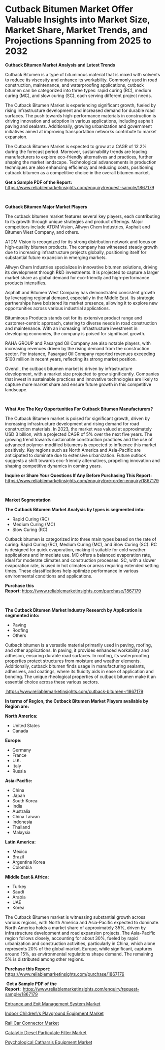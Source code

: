<p><h1>Cutback Bitumen Market Offer Valuable Insights into Market Size, Market Share, Market Trends, and Projections Spanning from 2025 to 2032</h1></p><p><strong>Cutback Bitumen Market Analysis and Latest Trends</strong></p>
<p><p>Cutback Bitumen is a type of bituminous material that is mixed with solvents to reduce its viscosity and enhance its workability. Commonly used in road construction, maintenance, and waterproofing applications, cutback bitumen can be categorized into three types: rapid curing (RC), medium curing (MC), and slow curing (SC), each serving different project needs. </p><p>The Cutback Bitumen Market is experiencing significant growth, fueled by rising infrastructure development and increased demand for durable road surfaces. The push towards high-performance materials in construction is driving innovation and adoption in various applications, including asphalt paving and sealants. Additionally, growing urbanization and government initiatives aimed at improving transportation networks contribute to market expansion. </p><p>The Cutback Bitumen Market is expected to grow at a CAGR of 12.2% during the forecast period. Moreover, sustainability trends are leading manufacturers to explore eco-friendly alternatives and practices, further shaping the market landscape. Technological advancements in production techniques are also enhancing efficiency and reducing costs, positioning cutback bitumen as a competitive choice in the overall bitumen market.</p></p>
<p><strong>Get a Sample PDF of the Report:&nbsp;</strong> <a href="https://www.reliablemarketinsights.com/enquiry/request-sample/1867179?utm_campaign=2013&utm_medium=2&utm_source=Github&utm_content=ia&utm_term=28022025&utm_id=cutback-bitumen">https://www.reliablemarketinsights.com/enquiry/request-sample/1867179</a></p>
<p>&nbsp;</p>
<p><strong>Cutback Bitumen Major Market Players</strong></p>
<p><p>The cutback bitumen market features several key players, each contributing to its growth through unique strategies and product offerings. Major competitors include ATDM Vision, Allwyn Chem Industries, Asphalt and Bitumen West Company, and others. </p><p>ATDM Vision is recognized for its strong distribution network and focus on high-quality bitumen products. The company has witnessed steady growth due to increasing infrastructure projects globally, positioning itself for substantial future expansion in emerging markets.</p><p>Allwyn Chem Industries specializes in innovative bitumen solutions, driving its development through R&D investments. It is projected to capture a larger market share as global demand for eco-friendly and high-performance products intensifies.</p><p>Asphalt and Bitumen West Company has demonstrated consistent growth by leveraging regional demand, especially in the Middle East. Its strategic partnerships have bolstered its market presence, allowing it to explore new opportunities across various industrial applications.</p><p>Bituminous Products stands out for its extensive product range and customer-centric approach, catering to diverse needs in road construction and maintenance. With an increasing infrastructure investment in developing economies, the company is poised for significant growth.</p><p>RAHA GROUP and Pasargad Oil Company are also notable players, with increasing revenues driven by the rising demand from the construction sector. For instance, Pasargad Oil Company reported revenues exceeding $100 million in recent years, reflecting its strong market position.</p><p>Overall, the cutback bitumen market is driven by infrastructure development, with a market size projected to grow significantly. Companies that invest in sustainable practices and innovative technologies are likely to capture more market share and ensure future growth in this competitive landscape.</p></p>
<p>&nbsp;</p>
<p><strong>What Are The Key Opportunities For Cutback Bitumen Manufacturers?</strong></p>
<p><p>The Cutback Bitumen market is poised for significant growth, driven by increasing infrastructure development and rising demand for road construction materials. In 2023, the market was valued at approximately USD 3 billion, with a projected CAGR of 5% over the next five years. The growing trend towards sustainable construction practices and the use of advanced polymer-modified bitumens is expected to influence this market positively. Key regions such as North America and Asia-Pacific are anticipated to dominate due to extensive urbanization. Future outlook suggests a shift towards eco-friendly alternatives, propelling innovation and shaping competitive dynamics in coming years.</p></p>
<p><strong>Inquire or Share Your Questions If Any Before Purchasing This Report:</strong> <a href="https://www.reliablemarketinsights.com/enquiry/pre-order-enquiry/1867179?utm_campaign=2013&utm_medium=2&utm_source=Github&utm_content=ia&utm_term=28022025&utm_id=cutback-bitumen">https://www.reliablemarketinsights.com/enquiry/pre-order-enquiry/1867179</a></p>
<p>&nbsp;</p>
<p><strong>Market Segmentation</strong></p>
<p><strong>The Cutback Bitumen Market Analysis by types is segmented into:</strong></p>
<p><ul><li>Rapid Curing (RC)</li><li>Medium Curing (MC)</li><li>Slow Curing (RC)</li></ul></p>
<p><p>Cutback bitumen is categorized into three main types based on the rate of curing: Rapid Curing (RC), Medium Curing (MC), and Slow Curing (SC). RC is designed for quick evaporation, making it suitable for cold weather applications and immediate use. MC offers a balanced evaporation rate, ideal for moderate climates and construction processes. SC, with a slower evaporation rate, is used in hot climates or areas requiring extended setting times. These classifications help optimize performance in various environmental conditions and applications.</p></p>
<p><strong>Purchase this Report:&nbsp;</strong><a href="https://www.reliablemarketinsights.com/purchase/1867179?utm_campaign=2013&utm_medium=2&utm_source=Github&utm_content=ia&utm_term=28022025&utm_id=cutback-bitumen">https://www.reliablemarketinsights.com/purchase/1867179</a></p>
<p>&nbsp;</p>
<p><strong>The Cutback Bitumen Market Industry Research by Application is segmented into:</strong></p>
<p><ul><li>Paving</li><li>Roofing</li><li>Others</li></ul></p>
<p><p>Cutback bitumen is a versatile material primarily used in paving, roofing, and other applications. In paving, it provides enhanced workability and adhesion, ensuring durable road surfaces. In roofing, its waterproofing properties protect structures from moisture and weather elements. Additionally, cutback bitumen finds usage in manufacturing sealants, adhesives, and coatings, where its fluidity aids in ease of application and bonding. The unique rheological properties of cutback bitumen make it an essential choice across these various sectors.</p></p>
<p><a href="https://www.reliablemarketinsights.com/cutback-bitumen-r1867179?utm_campaign=2013&utm_medium=2&utm_source=Github&utm_content=ia&utm_term=28022025&utm_id=cutback-bitumen">&nbsp;https://www.reliablemarketinsights.com/cutback-bitumen-r1867179</a></p>
<p><strong>In terms of Region, the Cutback Bitumen Market Players available by Region are:</strong></p>
<p>
    <p> <strong> North America: </strong>
        <ul>
            <li>United States</li>
            <li>Canada</li>
        </ul>
        </p> 
    <p> <strong> Europe: </strong>
        <ul>
            <li>Germany</li>
            <li>France</li>
            <li>U.K.</li>
            <li>Italy</li>
            <li>Russia</li>
        </ul>
        </p> 
    <p> <strong> Asia-Pacific: </strong>
        <ul>
            <li>China</li>
            <li>Japan</li>
            <li>South Korea</li>
            <li>India</li>
            <li>Australia</li>
            <li>China Taiwan</li>
            <li>Indonesia</li>
            <li>Thailand</li>
            <li>Malaysia</li>
        </ul>
        </p> 
    <p> <strong> Latin America: </strong>
        <ul>
            <li>Mexico</li>
            <li>Brazil</li>
            <li>Argentina Korea</li>
            <li>Colombia</li>
        </ul>
        </p> 
    <p> <strong> Middle East & Africa: </strong>
        <ul>
            <li>Turkey</li>
            <li>Saudi</li>
            <li>Arabia</li>
            <li>UAE</li>
            <li>Korea</li>
        </ul>
    </p>
    </p>
<p><p>The Cutback Bitumen market is witnessing substantial growth across various regions, with North America and Asia-Pacific expected to dominate. North America holds a market share of approximately 35%, driven by infrastructure development and road expansion projects. The Asia-Pacific region follows closely, accounting for about 30%, fueled by rapid urbanization and construction activities, particularly in China, which alone represents 20% of the global market. Europe, while significant, captures around 15%, as environmental regulations shape demand. The remaining 5% is distributed among other regions.</p></p>
<p><strong>Purchase this Report: </strong><a href="https://www.reliablemarketinsights.com/purchase/1867179?utm_campaign=2013&utm_medium=2&utm_source=Github&utm_content=ia&utm_term=28022025&utm_id=cutback-bitumen">https://www.reliablemarketinsights.com/purchase/1867179</a></p>
<p>&nbsp;<strong>Get a Sample PDF of the Report:&nbsp;&nbsp;</strong><a href="https://www.reliablemarketinsights.com/enquiry/request-sample/1867179?utm_campaign=2013&utm_medium=2&utm_source=Github&utm_content=ia&utm_term=28022025&utm_id=cutback-bitumen">https://www.reliablemarketinsights.com/enquiry/request-sample/1867179</a></p>
<p><strong></strong></p>
<p><p><a href="https://github.com/MariaWashington76/Market-Research-Report-List-1/blob/main/entrance-and-exit-management-system-market.md?utm_campaign=2013&utm_medium=2&utm_source=Github&utm_content=ia&utm_term=28022025&utm_id=cutback-bitumen">Entrance and Exit Management System Market</a></p><p><a href="https://github.com/MarciaRunte/Market-Research-Report-List-1/blob/main/indoor-childrens-playground-equipment-market.md?utm_campaign=2013&utm_medium=2&utm_source=Github&utm_content=ia&utm_term=28022025&utm_id=cutback-bitumen">Indoor Children\'s Playground Equipment Market</a></p><p><a href="https://github.com/Chiragrp22/Market-Research-Report-List-7/blob/main/rail-car-connector-market.md?utm_campaign=2013&utm_medium=2&utm_source=Github&utm_content=ia&utm_term=28022025&utm_id=cutback-bitumen">Rail Car Connector Market</a></p><p><a href="https://github.com/suleimannichelle7/Market-Research-Report-List-1/blob/main/catalytic-diesel-particulate-filter-market.md?utm_campaign=2013&utm_medium=2&utm_source=Github&utm_content=ia&utm_term=28022025&utm_id=cutback-bitumen">Catalytic Diesel Particulate Filter Market</a></p><p><a href="https://github.com/rosamariarocque98/Market-Research-Report-List-1/blob/main/psychological-catharsis-equipment-market.md?utm_campaign=2013&utm_medium=2&utm_source=Github&utm_content=ia&utm_term=28022025&utm_id=cutback-bitumen">Psychological Catharsis Equipment Market</a></p></p>